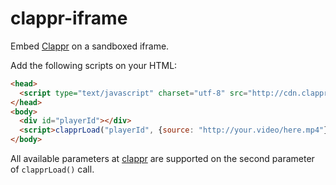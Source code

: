 clappr-iframe
=============

Embed [Clappr](http://github.com/globocom/clappr) on a sandboxed iframe.

Add the following scripts on your HTML:
```html
<head>
  <script type="text/javascript" charset="utf-8" src="http://cdn.clappr.io/latest/clappr-iframe.min.js"> </script>
</head>
<body>
  <div id="playerId"></div>
  <script>clapprLoad("playerId", {source: "http://your.video/here.mp4"});</script>
</body>
```

All available parameters at [clappr](http://github.com/globocom/clappr) are supported on the second parameter of `clapprLoad()` call.
